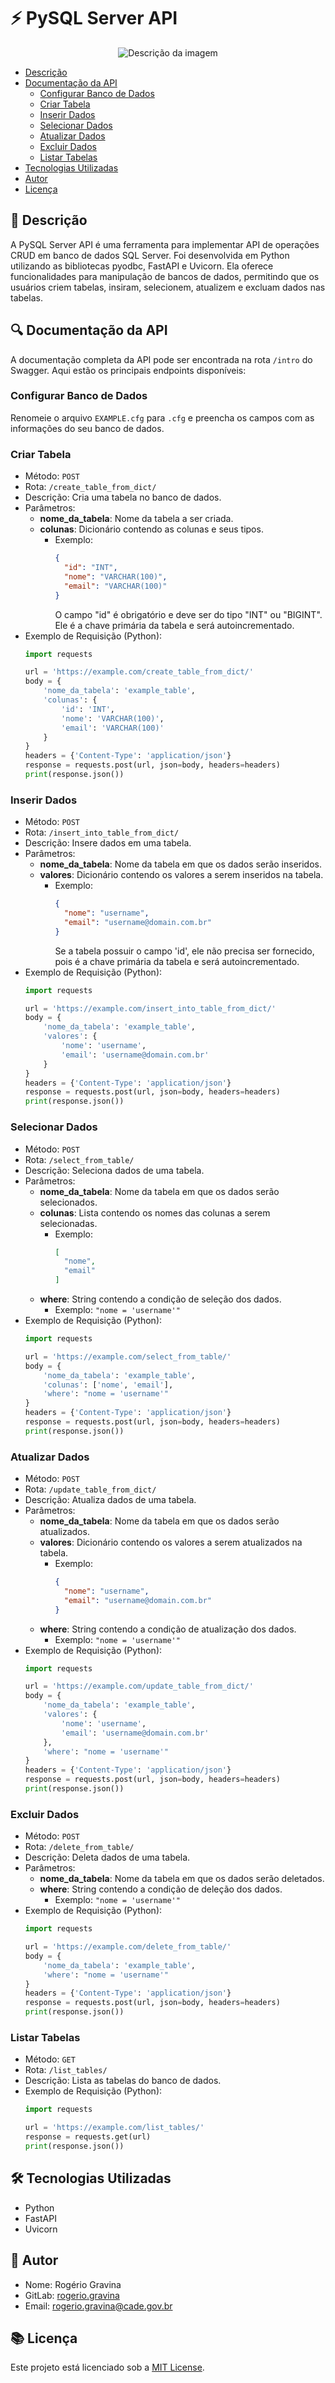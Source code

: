 # ⚡ PySQL Server API

<p align="center">
  <img src="frontend\misc\api_logo.jpg" alt="Descrição da imagem">
</p>

- [Descrição](#-descrição)
- [Documentação da API](#-documentação-da-api)
   - [Configurar Banco de Dados](#configurar-banco-de-dados)
   - [Criar Tabela](#criar-tabela)
   - [Inserir Dados](#inserir-dados)
   - [Selecionar Dados](#selecionar-dados)
   - [Atualizar Dados](#atualizar-dados)
   - [Excluir Dados](#excluir-dados)
   - [Listar Tabelas](#listar-tabelas)
- [Tecnologias Utilizadas](#-tecnologias-utilizadas)
- [Autor](#-autor)
- [Licença](#-licença)


## 📝 Descrição

A PySQL Server API é uma ferramenta para implementar API de operações CRUD em banco de dados SQL Server. Foi desenvolvida em Python utilizando as bibliotecas pyodbc, FastAPI e Uvicorn. Ela oferece funcionalidades para manipulação de bancos de dados, permitindo que os usuários criem tabelas, insiram, selecionem, atualizem e excluam dados nas tabelas.

## 🔍 Documentação da API

A documentação completa da API pode ser encontrada na rota `/intro` do Swagger. Aqui estão os principais endpoints disponíveis:

### Configurar Banco de Dados

Renomeie o arquivo `EXAMPLE.cfg` para `.cfg` e preencha os campos com as informações do seu banco de dados.

### Criar Tabela

- Método: `POST`
- Rota: `/create_table_from_dict/`
- Descrição: Cria uma tabela no banco de dados.
- Parâmetros:
  - **nome_da_tabela**: Nome da tabela a ser criada.
  - **colunas**: Dicionário contendo as colunas e seus tipos.
    - Exemplo:
      ```json
      {
        "id": "INT",
        "nome": "VARCHAR(100)",
        "email": "VARCHAR(100)"
      }
      ```
      O campo "id" é obrigatório e deve ser do tipo "INT" ou "BIGINT". Ele é a chave primária da tabela e será autoincrementado.
- Exemplo de Requisição (Python):
  ```python
  import requests

  url = 'https://example.com/create_table_from_dict/'
  body = {
      'nome_da_tabela': 'example_table',
      'colunas': {
          'id': 'INT',
          'nome': 'VARCHAR(100)',
          'email': 'VARCHAR(100)'
      }
  }
  headers = {'Content-Type': 'application/json'}
  response = requests.post(url, json=body, headers=headers)
  print(response.json())
  ```

### Inserir Dados

- Método: `POST`
- Rota: `/insert_into_table_from_dict/`
- Descrição: Insere dados em uma tabela.
- Parâmetros:
  - **nome_da_tabela**: Nome da tabela em que os dados serão inseridos.
  - **valores**: Dicionário contendo os valores a serem inseridos na tabela.
    - Exemplo:
      ```json
      {
        "nome": "username",
        "email": "username@domain.com.br"
      }
      ```
      Se a tabela possuir o campo 'id', ele não precisa ser fornecido, pois é a chave primária da tabela e será autoincrementado.
- Exemplo de Requisição (Python):
  ```python
  import requests

  url = 'https://example.com/insert_into_table_from_dict/'
  body = {
      'nome_da_tabela': 'example_table',
      'valores': {
          'nome': 'username',
          'email': 'username@domain.com.br'
      }
  }
  headers = {'Content-Type': 'application/json'}
  response = requests.post(url, json=body, headers=headers)
  print(response.json())
  ```

### Selecionar Dados

- Método: `POST`
- Rota: `/select_from_table/`
- Descrição: Seleciona dados de uma tabela.
- Parâmetros:
  - **nome_da_tabela**: Nome da tabela em que os dados serão selecionados.
  - **colunas**: Lista contendo os nomes das colunas a serem selecionadas.
    - Exemplo:
      ```json
      [
        "nome",
        "email"
      ]
      ```
  - **where**: String contendo a condição de seleção dos dados.
    - Exemplo:
      `"nome = 'username'"`
- Exemplo de Requisição (Python):
  ```python
  import requests

  url = 'https://example.com/select_from_table/'
  body = {
      'nome_da_tabela': 'example_table',
      'colunas': ['nome', 'email'],
      'where': "nome = 'username'"
  }
  headers = {'Content-Type': 'application/json'}
  response = requests.post(url, json=body, headers=headers)
  print(response.json())
  ```

### Atualizar Dados

- Método: `POST`
- Rota: `/update_table_from_dict/`
- Descrição: Atualiza dados de uma tabela.
- Parâmetros:
  - **nome_da_tabela**: Nome da tabela em que os dados serão atualizados.
  - **valores**: Dicionário contendo os valores a serem atualizados na tabela.
    - Exemplo:
      ```json
      {
        "nome": "username",
        "email": "username@domain.com.br"
      }
      ```
  - **where**: String contendo a condição de atualização dos dados.
    - Exemplo:
      `"nome = 'username'"`
- Exemplo de Requisição (Python):
  ```python
  import requests

  url = 'https://example.com/update_table_from_dict/'
  body = {
      'nome_da_tabela': 'example_table',
      'valores': {
          'nome': 'username',
          'email': 'username@domain.com.br'
      },
      'where': "nome = 'username'"
  }
  headers = {'Content-Type': 'application/json'}
  response = requests.post(url, json=body, headers=headers)
  print(response.json())
  ```

### Excluir Dados

- Método: `POST`
- Rota: `/delete_from_table/`
- Descrição: Deleta dados de uma tabela.
- Parâmetros:
  - **nome_da_tabela**: Nome da tabela em que os dados serão deletados.
  - **where**: String contendo a condição de deleção dos dados.
    - Exemplo:
      `"nome = 'username'"`
- Exemplo de Requisição (Python):
  ```python
  import requests

  url = 'https://example.com/delete_from_table/'
  body = {
      'nome_da_tabela': 'example_table',
      'where': "nome = 'username'"
  }
  headers = {'Content-Type': 'application/json'}
  response = requests.post(url, json=body, headers=headers)
  print(response.json())
  ```

### Listar Tabelas

- Método: `GET`
- Rota: `/list_tables/`
- Descrição: Lista as tabelas do banco de dados.
- Exemplo de Requisição (Python):
  ```python
  import requests

  url = 'https://example.com/list_tables/'
  response = requests.get(url)
  print(response.json())
  ```

## 🛠️ Tecnologias Utilizadas

- Python
- FastAPI
- Uvicorn

## 🎯 Autor

- Nome: Rogério Gravina
- GitLab: [rogerio.gravina](https://https//gitlab.cade.gov.br/rogerio.gravina/)
- Email: rogerio.gravina@cade.gov.br

## 📚 Licença

Este projeto está licenciado sob a [MIT License](https://opensource.org/license/mit/).